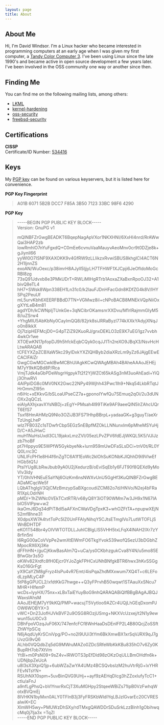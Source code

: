 ```yaml
---
layout: page
title: About
---
```


## About Me

Hi, I'm David Windsor.  I'm a Linux hacker who became interested in 
programming computers at an early age when I was given my first computer, a 
[Tandy Color Computer 3](http://www.old-computers.com/museum/computer.asp?c=109).  I've been using Linux since the late 1990's and became active in open source development a few years later.  I've been involved in the OSS community one way or another since then.    
  

## Finding Me  
You can find me on the following mailing lists, among others:

 * [LKML](https://lkml.org)  
 * [kernel-hardening](http://www.openwall.com/lists/kernel-hardening/)  
 * [oss-security](http://www.openwall.com/lists/oss-security/)  
 * [freebsd-security](https://lists.freebsd.org/pipermail/freebsd-security/)  


## Certifications  
**CISSP**  
Certificate/ID Number: [534416](https://webportal.isc2.org/custom/certificationverification.aspx)  

  
## Keys

My [PGP key](https://pgp.mit.edu/pks/lookup?search=dave%40progbits.org&op=index) can be found on various keyservers, but it is listed here for convenience.  

**PGP Key Fingerprint**  
> A01B 6071 5B2B DCC7 F85A  3B50 7123 33BC 98F6 4290
  

**PGP Key**  
>-----BEGIN PGP PUBLIC KEY BLOCK-----  
>Version: GnuPG v1  
>
>mQINBFZrGwgBEADKT6BqepNagApVXor1NKXHNI/6XxHI4nrd/RrAWwQai3HAP2zb
IowRmhlO7nYuFgxdQ+C0mEe6cvnuVaaMauyvAeoMnv0cr9t0DZje8k+gJiyniI66
yyWl0O7ISNF9XAXOKK9v4GfRW9zLLIikzxRvwiSBUS8khglCl4ACT6N2H1ljnnZS
exoAN/WuOexc/p38imrH8AJylI5IjjyLH7TFHWF1XJCpji6JeOfldoMoGcRBI8zg
73sQ91Jdvxb8e3PMkUDrT+RWLiMIHgRTrb1AoxaZXaBxnRpoOJ32+A1bivQ8eTL4
hH7+SWsk8Wpn338EH1Ln31c0/k2IauFJDnHFacGdn8KDfZG4k8V/lHYSPq2PeuUf
mL5urvKbh6XEERFBBdD7TN+VGMwz8iI+cNPoBACB8MNEkVQpNiiOxgXYtLeB4m81
agdYDh/kCWNpIjTUnkGe+3qNCibrOKamsnrXXDvu/M1rlRajmmGIyM58/iuZSrw4
+YhgMlU5AbKbNy0CayImQQ8/82jrk8siJRRaByzl774kXXkYAdyjXNqJo0n8IkkX
Oj7IzipHEFMcjD0+G4pTZiZ92KuoRJ/gnxDEKLO3zE9X7uEG1gz7vvbh4wkOr1we
XTOEwKN17pfopDJ9h5hfckEqbCQyk0cqJJ1Tn2reXO9JBqX3/NsvHcHLtwARAQAB
tCFEYXZpZCBXaW5kc29yIDxkYXZlQHByb2diaXRzLm9yZz6JAjgEEwECACIFAlZr
GwgCGwMGCwkIBwMCBhUIAgkKCwQWAgMBAh4BAheAAAoJEHEjM7yY9kKQBd8P/Rca
VmjTJdk4aGbPDeWsgrHgpykTt2f2YjWZCt65kASg3nM3uoAhEadi+YiQj3OhwRVi
4AlPplDG8c0MV0NX2Gwc22NPy49Wjhh43Pwc1Ih9+Nkq54LkbRTqtJHrOmmZI95n
n6iHc+xEKkvG/bSLoaUPseCZ7a+gponoIYwfQu7SEmuq2qOi/2u3dUNOXx2qQCzL
eiAlyAXhjxavXYsNBDj+zEgY+PMsah4l99TiKe9AF9aeeQIN5lrZAhcUQrT6EfS7
Tsxf8HmAHMzQ9Nlo3OZiJB3FS71HhpBBrpL+yadaaGK+g3guyT/aeXrTzUngLheP
wIz7FB03Zc1sTDwfrCbp5EGz5nEBpfMZOkLLNNunxIm6pMheMSYuHjD/C+A5JHwC
muH1NuHsUxdI3CL19jakxLmzZVI/05ezLPvZPV6fdEJjWKQL5K5/VJlJzzb7hoBF
pt7HIppyo9E5WPfW5GykbyeNk+lurn959mUwDFaSLsDCi+tnV0t/RL0YQ0Lrrc3C
UNLIFcPH1e8Hi4f6nZgTC6A1f1EoWc2klOhSuKONbKJlQhhD9i9VlwEfHGb5tQ1J
PtsIYUg8LbRwJbub9yA0U2jXedurzB/oEviSqEb1y6FJT90f8QEXd9yMoVIv3Idy
YT/0hIVHNEuE5aYNj6OizKm6nsNWXvUnU5GgHf3KuQINBFZrGwgBEADaMCqcWe5f
LQbAThgIgV3QjCMzBmzypSaBXgcoudiZCM82o7d/HNVo/N2ej4bFRaR1XpLOdrNH
pMD/+1hZWNc0VEkTCxtRTR/v68yQ8Y3iOT90WMm7w3JH9x1N67IAblO5VIPpw+w2
ikaOmJ6Dq34dPiT8dl5aAFXnCWaVDgTpxK3+whOZFtTA+npupwXEjN52mf8hne31
X0dpsXW7A4tvtToPc5IZ0UnFFAlyNihqY5CJtsETmglVo7LutWTOFLjSWnBDHTDF
eKO1T548br4yOIVWTOTDLLJuhICBIgLlS5VHH5txLFqX4INAH2IXr7zY8rfin5ni
l6RgG00aCoVVpPe2wmXtEIWmFO6TkgYvok539wofQSezU3bDGbhZMpocRX6Xj3Ke
dFFhHN+/guCjKkwBasAIm7Q+uCa/ys0CKbhzgukCva8Y4N/u5mo85EBfwGbr3s5O
oKWv82Xrdfc8fH0Ejcr0YJoZgkFPHCxUNhBNfgkBTR6hwx3hKvSSGgKsO16GrFgt
yX9CaYZM8gFryz4IsPu4vR7Emt/4isPqaZhdMXxwum7XQ4T+c6LEFodLzpMLyC4P
5tP8gGPUCL2/xfdtKkG7hwge++Q3yFPrvhB50wqwt1STAauXxSNcu7MHR+HIfemP
wcDs+lyyHX/75nx+xLBxTaiEYuyBoG9nhQARAQABiQIfBBgBAgAJBQJWaxsIAhsM
AAoJEHEjM7yY9kKQ/PMP+wacujT5VytIoo9AZCr4UQjLhGEqDxomPJOW6WOBYX+3
vWC+Dn23JofHJVkBVF2u9OSG8ROzjUSmg+NKXVcUzxej/t2N1y9ewwun15uU0Cv3
DBhFpoVOzqJuF06X/747enfcFCf8WnHaaDsDEnlFP2L4B80QcjZoSSftZhWYpSCq
N6jAqdUyKrSCniVpg/PO+no2l9UUi3tYm6BkXmwBX1xrSqVJRX9qJ7gUvzGi9vQ6
ALhb0VQQdbZq5dG9MWruMAZo0ZDcSRfeWbKkKBu835hO7v6Zy0KBupRH7ob7XtVm
Yt8l+m0PsN09+9sZ4v+lRWOTS3pEfDId98zOKzOqULLBmOHdfn6k+UDNjbpZeUcA
u8l3sX3XpiQ1jp+6ubWZaZwYA4UMz4BCSQvbsIzM2huVtrRjG+lxYHRFEvNTsYN+
RSUhNX10spm+5uvBinQVG9UHj++ayf9zAEHqDIcg3hZZoxIufyTcC1+ctlu/aFnJ
a9nfLgPhsQ+bVlYnxrRxCjT3XuMGHpy2StqeeWBiZs71IpB0VzFwhqWotxBVQmEj
8IVHKN1byMxn0ALY0TFlnB3j3FyFRSKbWIdIYqLBJzlGvarEc20CVRESalwiK+EC
XlmWH5wy+PMUWzDhSXy/rdTMxgQAWDDrSDuSrkLzzBlnh1gObihwqcMq0j7lja3x
=TqZl  
-----END PGP PUBLIC KEY BLOCK-----
